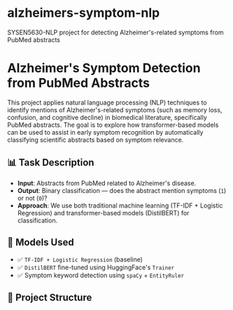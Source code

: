 # alzheimers-symptom-nlp
SYSEN5630-NLP project for detecting Alzheimer's-related symptoms from PubMed abstracts

# Alzheimer's Symptom Detection from PubMed Abstracts

This project applies natural language processing (NLP) techniques to identify mentions of Alzheimer's-related symptoms (such as memory loss, confusion, and cognitive decline) in biomedical literature, specifically PubMed abstracts. The goal is to explore how transformer-based models can be used to assist in early symptom recognition by automatically classifying scientific abstracts based on symptom relevance.

## 📊 Task Description

- **Input**: Abstracts from PubMed related to Alzheimer's disease.
- **Output**: Binary classification — does the abstract mention symptoms (`1`) or not (`0`)?
- **Approach**: We use both traditional machine learning (TF-IDF + Logistic Regression) and transformer-based models (DistilBERT) for classification.

## 🧠 Models Used

- ✅ `TF-IDF + Logistic Regression` (baseline)
- ✅ `DistilBERT` fine-tuned using HuggingFace's `Trainer`
- ✅ Symptom keyword detection using `spaCy` + `EntityRuler`

## 📁 Project Structure

